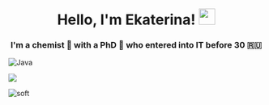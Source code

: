 <h1 align="center">Hello, I'm Ekaterina!</a> 
<img src="https://github.com/blackcater/blackcater/raw/main/images/Hi.gif" height="32"/></h1>
<h3 align="center">I'm a chemist 🧪 with a PhD 📖 who entered into IT before 30 🇷🇺</h3>

![Java](https://img.shields.io/badge/java-%23ED8B00.svg?style=for-the-badge&logo=openjdk&logoColor=white)

![](https://github-profile-summary-cards.vercel.app/api/cards/profile-details?username=katemerek&theme=radical)

![soft](https://capsule-render.vercel.app/api?type=soft&color=gradient&text=Welcome!&fontSize=40&animation=twinkling)
